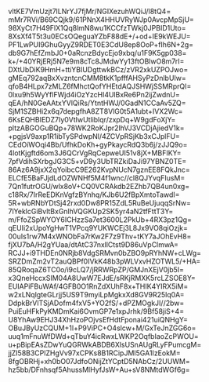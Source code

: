 vltKE7VmUzjt7lLNrYJ7fjMr/NGIXezuhWQiJ/l8tQ4=
mMr7RVi/B69CQjk9/61PNnX4HHUVRyWJp0AvcpMpSjU=
98XyCt7H49FlX1Qq8lmN8wu1KCCfzTWkj0JPBID1Uto=
8XsXf4T5t3u0ECsOQeguaYZbF88dE+/+od+IE9kWEJU=
PF1LwPUI9GhuGyyZ9RDET0E3CdU8ep8OoP+fIh6N+2g=
db9G7hEfZmbJ0+0aRcnzBdycEjo9xbq/u1F9K5gp038=
k+/+40YRjERj5N7e9m8cTc8JMdwYy13ftOBlwO8m7rI=
DXtUbDiK9HmH+ttiYBIUDgttwkBCz/zVR2xkUZPOJwo=
gMEq792aqBxXvzntcnCMM8tkK1pfffAHSyPzDnlbUIw=
qfoB4HLpx7zMLZ6fMhctQofYHEtdAQJSHWjSSMRprQI=
0lxu9h5WyYflFWjd4iOzYzcHl4UlBxRe6Pn2ijZwdnU=
qEA/hN0GeAAtxYVlQiRs/YtntHWJ/0GadN1CCaAv5ZQ=
SjM1SZBHi2x6q7depgfhA8ZT8VlG0t5A1ubt+IVX2Wc=
6KsEQHBIEDZ7Iy0VtIwUtliblqr/zxpDq+W9gdFoXjY=
pltzABGOGuBQp+78WK2RoKJpr2lhVJ3VCDjAjiedV1k=
+pgjsV9axp1R1ibTySPdwpNl/4ZCVpRSjKb3xCJplFU=
CEdOiWOqi4Bb/UfhkDoKh+gyPkaycRdQ3b6j/zJJQ9o=
4lotKjgftd6om3J6QCrVgRqCepweUI51v8jX+MBFIKY=
7pfVdihSXrbgJG3C5+vD9y3UbTRZkiDaJi97YBNZ0TE=
86Az6A9jxX2qYoibcC9E262KvpNUcN7gznEE8FQkJnc=
ELCfE5BaFJjdLdOZWNHf5M4f1wnc//cl8QJYvqFIusM=
7Qn1futrOGU/wlx8oV+CQ0VCRAkdb2EZhb7QB4un0xg=
c18Rx/7IrReEDKnVgfzBYnhq/KJb6U2fBpXmtoTawdI=
5R+wbRNbYDtSj42rxd0Dw8PR15ZdL5RuBeUjuqqSrNw=
7lYeklcGiBvltBxGnlhVQGKUp2SK5yr4aN2tfFttT3Y=
m/FfoZSpWYOY6ICHzzSa7et3600L2PkUb+4RX3pz1Qg=
qEUIi2xUpoYgHwT1VPcq9YUKWCEj3L8Jx9VO8qiOzjk=
00uIs1rw7M4xWNObFa7rKw2F7z9Thv+tKY7aJOhEvH8=
fjXU7bA/H2gYUaa/dtAtC37nxllCtst9D86uVpClmwA=
RCJJ+i9THDEn0NRjb8VdgSRMvn0bZBO9pRYhNW+cLWg=
SRZDmZm2vT2auQBPf0IVkK48b3pWLVxvHZOTWL5/+HA=
85QRoqaZ6TC0o/i9cLQ7/jRRWRpZP/GMJnXEjV0jb5I=
x3QneHccxSIM04A8UwW7EJdE/sRKjRMXK5rcLZSOE8Y=
EUIAPiFBuWAf/4GFB0O1RnZdXUhF8x+THIK4YIRX5iM=
w2xLNqlgteGLrjj5US9T9myiLpMgkxXd8GV9R25lq0A=
DdpkBrVlTSjADofm4fxV5+YO2fS/+dPZMOgkJI//2bw=
PuiEuHFkPyKMDmKai6OvmGP7e1xpJrhk/9Bf58jiS+4=
U8YhAw9EHJ34XhHzoPOjvsEfHdtFponai421uiQNHgY=
OBuJByUzCQUM+1l+P9ViPC+O4slcw+M/GxTeJnZGG6o=
uuq1mFnuWfDWd+qTbuY4icRwxLWKP2OqfbIaoZcPWOU=
u+pBipEAsZDwYuQGRWkABDB6XlsUSnAUgRLyFPumcgM=
jjZI58B3CPlZHgVv97xCPKs8B1RCipJMI5GA1IzEokM=
8fgOBRHj+xh0bO07JdfoONijZtYCptD5NAbCz/2UUWM=
hz5bb/DFnhsqf5AhussMlHyfJsW+Au+sV8NMtdWGf6g=
